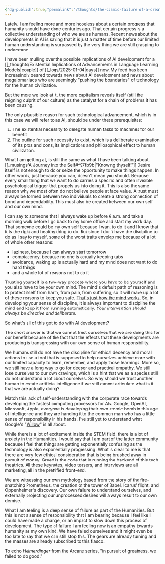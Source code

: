 ```yaml
---
{"dg-publish":true,"permalink":"/thoughts/the-cosmic-failure-of-a-creator/","noteIcon":"","created":"2025-01-06"}
---
```


Lately, I am feeling more and more hopeless about a certain progress that humanity should have done centuries ago. That certain progress is a collective understanding of who we are as humans. Recent news about the developments in AI is saying that it is just a matter of time before our limited human understanding is surpassed by the very thing we are still grasping to understand.

I have been mulling over the possible implications of AI development for a [[_thoughts/Existential Implications of Advancements in Language Learning Models\|couple]] of [[_logs/2025-01-04\|days]] now. My feed has been increasingly geared towards [news about AI development](https://youtu.be/ixgunKpy61s) and news about megalomaniacs who are seemingly "pushing the boundaries" of technology for the human civilization.

But the more we look at it, the more capitalism reveals itself (still the reigning culprit of our culture) as the catalyst for a chain of problems it has been causing.

The only plausible reason for such technological advancement, which is in this case we will refer to as AI, should be under these prerequisites:
1. The existential necessity to delegate human tasks to machines for our benefit
2. The outline for such necessity to exist, which is a deliberate examination of its pros and cons, its implications and philosophical effect to human civilization.

What I am getting at, is still the same as what I have been talking about. [[_musings/A Journey into the Self#^97fb9b\|"Knowing thyself."]] Desire itself is not enough to do or seize the opportunity to make things happen. In other words, just because you can, doesn't mean you should. Because every small thing that we want to do carries a specific and often invisible psychological trigger that propels us into doing it. This is also the same reason why we most often do not believe people at face value. A trust must always be formed between two individuals to create a strong connection of bond and dependability. This must also be created between our own self and our own mind.

I can say to someone that I always wake up before 6 a.m. and take a morning walk before I go back to my home office and start my work day. That someone could be my own self because I want to do it and I know that it is the right and healthy thing to do. But since I don't have the discipline to do as I say to myself, some of the worst traits envelop me because of a lot of whole other reasons:

- laziness, because I can always start tomorrow
- complacency, because no one is actually keeping tabs
- avoidance, waking up is actually hard and my mind does not want to do hard things
- and a whole lot of reasons not to do it

Trusting yourself is a two-way process where you have to be yourself and you also have to be your own mind. The mind's default path of reasoning is to protect itself from harm, from pain, from suffering, so it will make up a lot of these reasons to keep you safe. [That's just how the mind works.](https://adaa.org/learn-from-us/from-the-experts/blog-posts/consumer/thoughts-are-just-thoughts) So, in developing your sense of discipline, it is always important to discipline the mind and keep it from running automatically. _Your intervention should always be directive and deliberate._

So what's all of this got to do with AI development?

The short answer is that we cannot trust ourselves that we are doing this for our benefit because of the fact that the effects that these developments are producing is transgressing with our own sense of human responsibility.

We humans still do not have the discipline for ethical decency and moral actions to use a tool that is supposed to help ourselves achieve more with our limited capacity to learn, remember, and apply those learnings. More so, we still have a long way to go for deeper and practical empathy. We still lose ourselves to our own cravings, which is a hint that we as a species still do not understand a lot about ourselves. So why should we trust another human to create artificial intelligence if we still cannot articulate what is it that we are actually doing?

Match this lack of self-understanding with the corporate race towards developing the fastest computing processors for AIs. Google, OpenAI, Microsoft, Apple, everyone is developing their own atomic bomb in this age of intelligence and they are handing it to the common man who has a little sense of responsibility in his hands. I've still yet to understand what Google's "[Willow](https://www.bbc.com/news/articles/c791ng0zvl3o)" is all about. 

While there is a lot of excitement inside the STEM field, there is a lot of anxiety in the Humanities. I would say that I am part of the latter community because I feel that things are getting exponentially confusing as the technology is also exponentially progressing. What is clear to me is that there are very few ethical consideration that is being brushed away in pursuit of money. Greed is the code that is running the backend of this tech theatrics. All these keynotes, video teasers, and interviews are all marketing, all in the prettified front-end.

We are witnessing our own mythology based from the story of the fire-snatching Prometheus, the creation of the tower of Babel, Icarus' flight, and Oppenheimer's discovery. Our own failure to understand ourselves, and externally projecting our unprocessed desires will always result to our own demise. 

What I am feeling is a deep sense of failure as part of the Humanities. But this is not a sense of responsibility that I am bearing because I feel like I could have made a change, or an impact to slow down this process of development. The type of failure I am feeling now is an empathy towards humanity as my own kind. We have failed ourselves and it might even be too late to say that we can still stop this. The gears are already turning and the masses are already subscribed to this fiasco.

To echo _Heimerdinger_ from the Arcane series, "in pursuit of greatness, we failed to do good."